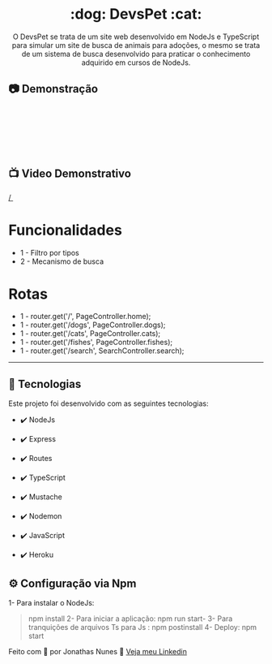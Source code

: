 <h1 align="center">:dog: DevsPet :cat:</h1>

<p align="center">O DevsPet se trata de um site web desenvolvido em NodeJs e TypeScript para simular um site de busca de animais para adoções, o mesmo se trata de um sistema de busca desenvolvido para praticar o conhecimento adquirido em cursos de NodeJs.</p>

## :camera: Demonstração

<div align="center" >
  <img src=""><br/><br/>
  <img src=""><br/><br/>
  <img src=""><br/><br/>
  <img src=""><br/><br/>
</div><br/>

## :tv: Video Demonstrativo

<a href="">/
  <img src="">
</a>


# Funcionalidades

 - 1 - Filtro por tipos
 - 2 - Mecanismo de busca


# Rotas

 - 1 - router.get('/', PageController.home);
 - 1 - router.get('/dogs', PageController.dogs);
 - 1 - router.get('/cats', PageController.cats);
 - 1 - router.get('/fishes', PageController.fishes);
 - 1 - router.get('/search', SearchController.search);
 
---

## 🚀 Tecnologias

Este projeto foi desenvolvido com as seguintes tecnologias:


- ✔️ NodeJs

- ✔️ Express

- ✔️ Routes

- ✔️ TypeScript

- ✔️ Mustache

- ✔️ Nodemon

- ✔️ JavaScript

- ✔️ Heroku


## ⚙ Configuração via Npm

1- Para instalar o NodeJs:
> npm install
2- Para iniciar a aplicação:
> npm run start-
3- Para tranquições de arquivos Ts para Js :
> npm postinstall
4- Deploy:
> npm start


Feito com 💜 por Jonathas Nunes 👋 [Veja meu Linkedin](https://www.linkedin.com/in/jonathasnunes-developer/)
<br>
